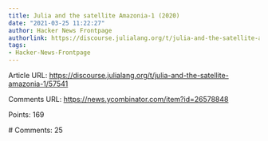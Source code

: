 ```yaml
---
title: Julia and the satellite Amazonia-1 (2020)
date: "2021-03-25 11:22:27"
author: Hacker News Frontpage
authorlink: https://discourse.julialang.org/t/julia-and-the-satellite-amazonia-1/57541
tags:
- Hacker-News-Frontpage
---
```


<p>Article URL: <a href="https://discourse.julialang.org/t/julia-and-the-satellite-amazonia-1/57541">https://discourse.julialang.org/t/julia-and-the-satellite-amazonia-1/57541</a></p>
<p>Comments URL: <a href="https://news.ycombinator.com/item?id=26578848">https://news.ycombinator.com/item?id=26578848</a></p>
<p>Points: 169</p>
<p># Comments: 25</p>
